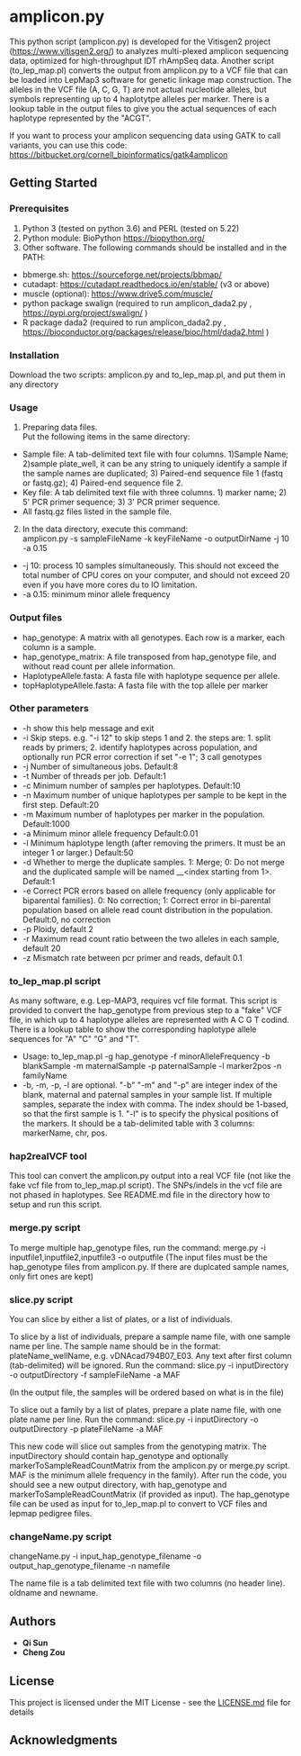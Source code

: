 # amplicon.py

This python script (amplicon.py) is developed for the Vitisgen2 project (https://www.vitisgen2.org/) to analyzes multi-plexed amplicon sequencing data, optimized for high-throughput IDT rhAmpSeq data. Another script (to_lep_map.pl) converts the output from amplicon.py to a VCF file that can be loaded into LepMap3 software for genetic linkage map construction. The alleles in the VCF file (A, C, G, T) are not actual nucleotide alleles, but symbols representing up to 4 haplotytpe alleles per marker. There is a lookup table in the output files to give you the actual sequences of each haplotype represented by the "ACGT".  

If you want to process your amplicon sequencing data using GATK to call variants, you can use this code: https://bitbucket.org/cornell_bioinformatics/gatk4amplicon  

## Getting Started


### Prerequisites
1. Python 3 (tested on python 3.6) and PERL (tested on 5.22)
2. Python module: BioPython https://biopython.org/
3. Other software. 
The following commands should be installed and in the PATH:
* bbmerge.sh: https://sourceforge.net/projects/bbmap/
* cutadapt: https://cutadapt.readthedocs.io/en/stable/ (v3 or above)
* muscle (optional): https://www.drive5.com/muscle/
* python package swalign (required to run amplicon_dada2.py , https://pypi.org/project/swalign/ )
* R package dada2 (required to run amplicon_dada2.py , https://bioconductor.org/packages/release/bioc/html/dada2.html )

### Installation
Download the two scripts: amplicon.py and to_lep_map.pl, and put them in any directory

### Usage
1. Preparing data files.  
    Put the following items in the same directory:  
  * Sample file: A tab-delimited text file with four columns. 1)Sample Name; 2)sample plate_well, it can be any string to uniquely identify a sample if the sample names are duplicated; 3) Paired-end sequence file 1 (fastq or fastq.gz); 4) Paired-end sequence file 2.  
  * Key file: A tab delimited text file with three columns. 1) marker name; 2) 5' PCR primer sequence; 3) 3' PCR primer sequence.  
  * All fastq.gz files listed in the sample file.  

2. In the data directory, execute this command:  
amplicon.py -s sampleFileName -k keyFileName -o outputDirName -j 10 -a 0.15  
 * -j 10:  process 10 samples simultaneously. This should not exceed the total number of CPU cores on your computer, and should not exceed 20 even if you have more cores du to IO limitation.  
 * -a 0.15: minimum minor allele frequency  

### Output files
  * hap_genotype: A matrix with all genotypes. Each row is a marker, each column is a sample.
  * hap_genotype_matrix: A file transposed from hap_genotype file, and without read count per allele information. 
  * HaplotypeAllele.fasta: A fasta file with haplotype sequence per allele.
  * topHaplotypeAllele.fasta: A fasta file with the top allele per marker


### Other parameters
  * -h	show this help message and exit
  * -i	Skip steps. e.g. "-i 12" to skip steps 1 and 2. the steps are: 1. split reads by primers; 2. identify haplotypes across population, and optionally run PCR error correction if set "-e 1"; 3 call genotypes
  * -j	Number of simultaneous jobs. Default:8
  * -t	Number of threads per job. Default:1
  * -c	Minimum number of samples per haplotypes. Default:10
  * -n	Maximum number of unique haplotypes per sample to be kept in the first step. Default:20
  * -m	Maximum number of haplotypes per marker in the population. Default:1000
  * -a	Minimum minor allele frequency Default:0.01
  * -l	Minimum haplotype length (after removing the primers. It must be an integer 1 or larger.) Default:50
  * -d	Whether to merge the duplicate samples. 1: Merge; 0: Do not merge and the duplicated sample will be named <sampleName>__<index starting from 1>. Default:1
  * -e	Correct PCR errors based on allele frequency (only applicable for biparental families). 0: No correction; 1: Correct error in bi-parental population based on allele read count distribution in the population. Default:0, no correction
  * -p	Ploidy, default 2
  * -r	Maximum read count ratio between the two alleles in each sample, default 20
  * -z	Mismatch rate between pcr primer and reads, default 0.1

### to_lep_map.pl script
As many software, e.g. Lep-MAP3, requires vcf file format. This script is provided to convert the hap_genotype from previous step to a "fake" VCF file, in which up to 4 haplotype alleles are represented with A C G T codind.  There is a lookup table to show the corresponding haplotype allele sequences for "A" "C" "G" and "T".  
  *  Usage:  to_lep_map.pl -g hap_genotype -f minorAlleleFrequency -b blankSample -m maternalSample -p paternalSample -l marker2pos -n familyName  
  *  -b, -m, -p, -l are optional. "-b" "-m" and "-p" are integer index of the blank, maternal and paternal samples in your sample list. If multiple samples, separate the index with comma. The index should be 1-based, so that the first sample is 1. "-l" is to specify the physical positions of the markers. It should be a tab-delimited table with 3 columns: markerName, chr, pos. 

### hap2realVCF tool
This tool can convert the amplicon.py output into a real VCF file (not like the fake vcf file from to_lep_map.pl script). The SNPs/indels in the vcf file are not phased in haplotypes. See README.md file in the directory how to setup and run this script.

### merge.py script
To merge multiple hap_genotype files, run the command: merge.py -i inputfile1,inputfile2,inputfile3 -o outputfile 
(The input files must be the hap_genotype files from amplicon.py. If there are duplcated sample names, only firt ones are kept)

### slice.py script
You can slice by either a list of plates, or a list of individuals.

To slice by a list of individuals, prepare a sample name file, with one sample name per line. The sample name should be in the format: plateName_wellName, e.g. vDNAcad794B07_E03. Any text after first column (tab-delimited) will be ignored.
Run the command: slice.py -i inputDirectory -o outputDirectory -f sampleFileName -a MAF

(In the output file, the samples will be ordered based on what is in the file)

To slice out a family by a list of plates, prepare a plate name file, with one plate name per line.
Run the command: slice.py -i inputDirectory -o outputDirectory -p plateFileName -a MAF 

This new code will slice out samples from the genotyping matrix. The inputDirectory should contain hap_genotype and optionally markerToSampleReadCountMatrix from the amplicon.py or merge.py script. MAF is the minimum allele frequency in the family). After run the code, you should see a new output directory, with hap_genotype and markerToSampleReadCountMatrix (if provided as input). The hap_genotype file can be used as input for to_lep_map.pl to convert to VCF files and lepmap pedigree files.

### changeName.py script
changeName.py -i input_hap_genotype_filename -o output_hap_genotype_filename -n namefile

The name file is a tab delimited text file with two columns (no header line). oldname and newname.

## Authors
* **Qi Sun**
* **Cheng Zou**

## License

This project is licensed under the MIT License - see the [LICENSE.md](LICENSE.md) file for details

## Acknowledgments